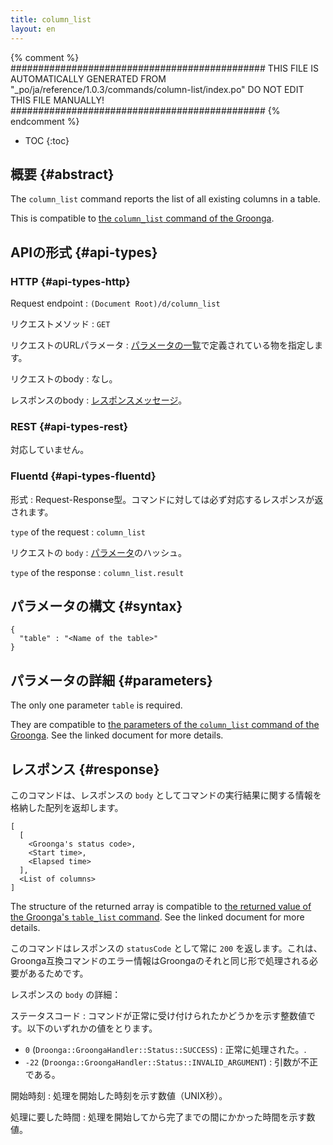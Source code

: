 ```yaml
---
title: column_list
layout: en
---
```


{% comment %}
##############################################
  THIS FILE IS AUTOMATICALLY GENERATED FROM
  "_po/ja/reference/1.0.3/commands/column-list/index.po"
  DO NOT EDIT THIS FILE MANUALLY!
##############################################
{% endcomment %}


* TOC
{:toc}

## 概要 {#abstract}

The `column_list` command reports the list of all existing columns in a table.

This is compatible to [the `column_list` command of the Groonga](http://groonga.org/docs/reference/commands/column_list.html).

## APIの形式 {#api-types}

### HTTP {#api-types-http}

Request endpoint
: `(Document Root)/d/column_list`

リクエストメソッド
: `GET`

リクエストのURLパラメータ
: [パラメータの一覧](#parameters)で定義されている物を指定します。

リクエストのbody
: なし。

レスポンスのbody
: [レスポンスメッセージ](#response)。

### REST {#api-types-rest}

対応していません。

### Fluentd {#api-types-fluentd}

形式
: Request-Response型。コマンドに対しては必ず対応するレスポンスが返されます。

`type` of the request
: `column_list`

リクエストの `body`
: [パラメータ](#parameters)のハッシュ。

`type` of the response
: `column_list.result`

## パラメータの構文 {#syntax}

    {
      "table" : "<Name of the table>"
    }

## パラメータの詳細 {#parameters}

The only one parameter `table` is required.

They are compatible to [the parameters of the `column_list` command of the Groonga](http://groonga.org/docs/reference/commands/column_list.html#parameters). See the linked document for more details.

## レスポンス {#response}

このコマンドは、レスポンスの `body` としてコマンドの実行結果に関する情報を格納した配列を返却します。

    [
      [
        <Groonga's status code>,
        <Start time>,
        <Elapsed time>
      ],
      <List of columns>
    ]

The structure of the returned array is compatible to [the returned value of the Groonga's `table_list` command](http://groonga.org/docs/reference/commands/column_list.html#return-value). See the linked document for more details.

このコマンドはレスポンスの `statusCode` として常に `200` を返します。これは、Groonga互換コマンドのエラー情報はGroongaのそれと同じ形で処理される必要があるためです。

レスポンスの `body` の詳細：

ステータスコード
: コマンドが正常に受け付けられたかどうかを示す整数値です。以下のいずれかの値をとります。
  
   * `0` (`Droonga::GroongaHandler::Status::SUCCESS`) : 正常に処理された。.
   * `-22` (`Droonga::GroongaHandler::Status::INVALID_ARGUMENT`) : 引数が不正である。

開始時刻
: 処理を開始した時刻を示す数値（UNIX秒）。

処理に要した時間
: 処理を開始してから完了までの間にかかった時間を示す数値。

